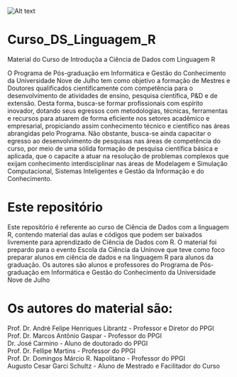 ![Alt text](https://s3.uninove.br/app/uploads/2015/08/22125944/1534964384-1534964384-ppgi_topo_portal.jpg)

# Curso_DS_Linguagem_R
Material do Curso de Introduçõa a Ciência de Dados com Linguagem R

O Programa de Pós-graduação em Informática e Gestão do Conhecimento da Universidade Nove de Julho tem como objetivo a formação de Mestres e Doutores qualificados cientificamente com competência para o desenvolvimento de atividades de ensino, pesquisa científica, P&D e de extensão. Desta forma, busca-se formar profissionais com espírito inovador, dotando seus egressos com metodologias, técnicas, ferramentas e recursos para atuarem de forma eficiente nos setores acadêmico e empresarial, propiciando assim conhecimento técnico e científico nas áreas abrangidas pelo Programa. Não obstante, busca-se ainda capacitar o egresso ao desenvolvimento de pesquisas nas áreas de competência do curso, por meio de uma sólida formação de pesquisa científica básica e aplicada, que o capacite a atuar na resolução de problemas complexos que exijam conhecimento interdisciplinar nas áreas de Modelagem e Simulação Computacional, Sistemas Inteligentes e Gestão da Informação e do Conhecimento.

# Este repositório

Este repositório é referente ao curso de Ciência de Dados com a linguagem R, contendo material das aulas e códigos que podem ser baixados livremente para aprendizado de Ciência de Dados com R.
O material foi prepardo para o evento Escola da Ciência da Uninove que teve como foco preparar alunos em ciência de dados e na linguagem R para alunos da graduação.
Os autores são alunos e professores do Programa de Pós-graduação em Informática e Gestão do Conhecimento da Universidade Nove de Julho

# Os autores do material são:

Prof. Dr. André Felipe Henriques Librantz - Professor e Diretor do PPGI  
Prof. Dr. Marcos Antônio Gaspar - Professor do PPGI   
Dr. José Carmino - Aluno de doutorado do PPGI   
Prof. Dr. Fellipe Martins  - Professor do PPGI   
Prof. Dr. Domingos Márcio R. Napolitano  - Professor do PPGI   
Augusto Cesar Garci Schultz - Aluno de Mestrado e Facilitador do Curso
